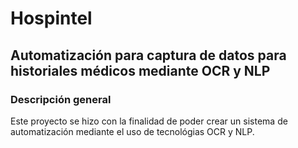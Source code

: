 # Hospintel
## Automatización para captura de datos para historiales médicos mediante OCR y NLP

### Descripción general
Este proyecto se hizo con la finalidad de poder crear un sistema de automatización mediante el uso de tecnológias OCR y NLP.